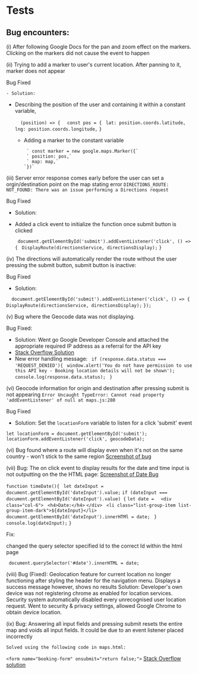 # Tests 

## Bug encounters: 

(i) After following Google Docs for the pan and zoom effect on the markers. Clicking on the markers did not cause the event to happen

(ii) Trying to add a marker to user's current location. After panning to it, marker does not appear 

  Bug Fixed

    - Solution: 
  - Describing the position of the user and containing it within a constant variable,    

      `  (position) => {`
        `  const pos = {`
           ` lat: position.coords.latitude,`
           ` lng: position.coords.longitude,`
          ` } `
    
    - Adding a marker to the constant variable 

           ` const marker = new google.maps.Marker({`
           ` position: pos,`
           ` map: map,`
          `})`

(iii) Server error response comes early before the user can set a orgin/destination point on the map stating error 
`DIRECTIONS_ROUTE: NOT_FOUND: There was an issue performing a Directions request` 

Bug Fixed 
- Solution: 
- Added a click event to initialize the function once submit button is clicked 

   ` document.getElementById('submit').addEventListener('click', () => {`
   ` DisplayRoute(directionsService, directionsDisplay);`
   `}`

(iv) The directions will automatically render the route without the user pressing the submit button, submit button is inactive:

Bug Fixed

- Solution: 

`  document.getElementById('submit').addEventListener('click', () => {`
        `DisplayRoute(directionsService, directionsDisplay);`
    `});`

(v) Bug where the Geocode data was not displaying. 

Bug Fixed: 

- Solution: Went go Google Developer Console and attached the appropriate required IP address as a referral for the API key
- [Stack Overflow Solution](https://stackoverflow.com/questions/48189532/get-request-with-axios-returning-undefined)
- New error handling message: 
      ` if (response.data.status === 'REQUEST_DENIED'){`
           ` window.alert('You do not have permission to use this API key - Booking location details will not be shown');`
            `console.log(response.data.status);`
       ` }`

(vi) Geocode information for origin and destination after pressing submit is not appearing `Error Uncaught TypeError: Cannot read property 'addEventListener' of null at maps.js:280`

Bug Fixed

- Solution: Set the `locationForm` variable to listen for a click 'submit' event
 
 `let locationForm = document.getElementById('submit');`
`locationForm.addEventListener('click', geocodeData);` 

(vi) Bug found where a route will display even when it's not on the same country - won't stick to the same region
    [Screenshot of bug](assets/img/country-bug.png)


(vii) Bug: The on click event to display results for the date and time input is not outputting on the the HTML page: 
    [Screenshot of Date Bug](assets/img/date-bug.png)


  `function timeDate(){`
   ` let dateInput = document.getElementById('dateInput').value;`
    `if (dateInput === document.getElementById('dateInput').value) {`
        `let date = `
           ` <div class="col-6">`
               ` <h4>Date:</h4>`
            `</div>`
           ` <li class="list-group-item list-group-item-dark">${dateInput}</li>`
        `document.getElementById('dateInput').innerHTMl = date;`
   ` }`
  ` console.log(dateInput);`
`}`

  Fix: 

changed the query selector specified Id to the correct Id within the html page

` document.querySelector('#date').innerHTML = date;`

(viii) Bug (Fixed): Geolocation feature for current location no longer functioning after styling the header for the navigation menu. Displays a success message however, shows no results
      Solution: Developer's own device was not registering chrome as enabled for location services. Security system automatically disabled every unrecognised user location request. Went
      to security & privacy settings, allowed Google Chrome to obtain device location.

(ix) Bug: Answering all input fields and pressing submit resets the entire map and voids all input fields. It could be due to an event listener placed incorrectly

    Solved using the following code in maps.html: 
  ` <form name="booking-form" onsubmit="return false;"> ` 
  [Stack Overflow solution](https://stackoverflow.com/questions/40813467/html-reset-after-form-submit)
